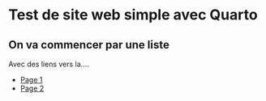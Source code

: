 # Test de site web simple avec Quarto

## On va commencer par une liste

Avec des liens vers la....

  * [Page 1](page1/page1.qmd)
  * [Page 2](page2/page2.qmd)